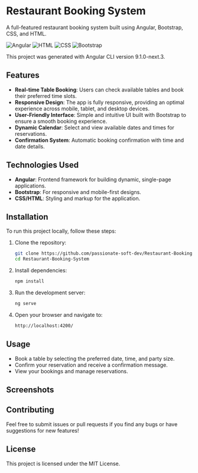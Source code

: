 # Restaurant Booking System

A full-featured restaurant booking system built using Angular, Bootstrap, CSS, and HTML.

![Angular](https://img.shields.io/badge/Angular-0F0F11?style=for-the-badge&logo=Angular&logoColor=white)
![HTML](https://img.shields.io/badge/HTML-E34F26?style=for-the-badge&logo=HTML5&logoColor=white)
![CSS](https://img.shields.io/badge/CSS-1572B6?style=for-the-badge&logo=CSS3&logoColor=white)
![Bootstrap](https://img.shields.io/badge/Bootstrap-563D7C?style=for-the-badge&logo=Bootstrap&logoColor=white)

This project was generated with Angular CLI version 9.1.0-next.3.

## Features

- **Real-time Table Booking**: Users can check available tables and book their preferred time slots.
- **Responsive Design**: The app is fully responsive, providing an optimal experience across mobile, tablet, and desktop devices.
- **User-Friendly Interface**: Simple and intuitive UI built with Bootstrap to ensure a smooth booking experience.
- **Dynamic Calendar**: Select and view available dates and times for reservations.
- **Confirmation System**: Automatic booking confirmation with time and date details.
  
## Technologies Used

- **Angular**: Frontend framework for building dynamic, single-page applications.
- **Bootstrap**: For responsive and mobile-first designs.
- **CSS/HTML**: Styling and markup for the application.

## Installation

To run this project locally, follow these steps:

1. Clone the repository:
   ```bash
   git clone https://github.com/passionate-soft-dev/Restaurant-Booking-System.git
   cd Restaurant-Booking-System

2. Install dependencies:
   ```bash
   npm install

3. Run the development server:
   ```bash
   ng serve

4. Open your browser and navigate to:
   ```bash
   http://localhost:4200/

## Usage
- Book a table by selecting the preferred date, time, and party size.
- Confirm your reservation and receive a confirmation message.
- View your bookings and manage reservations.

## Screenshots

## Contributing
Feel free to submit issues or pull requests if you find any bugs or have suggestions for new features!

## License
This project is licensed under the MIT License.     